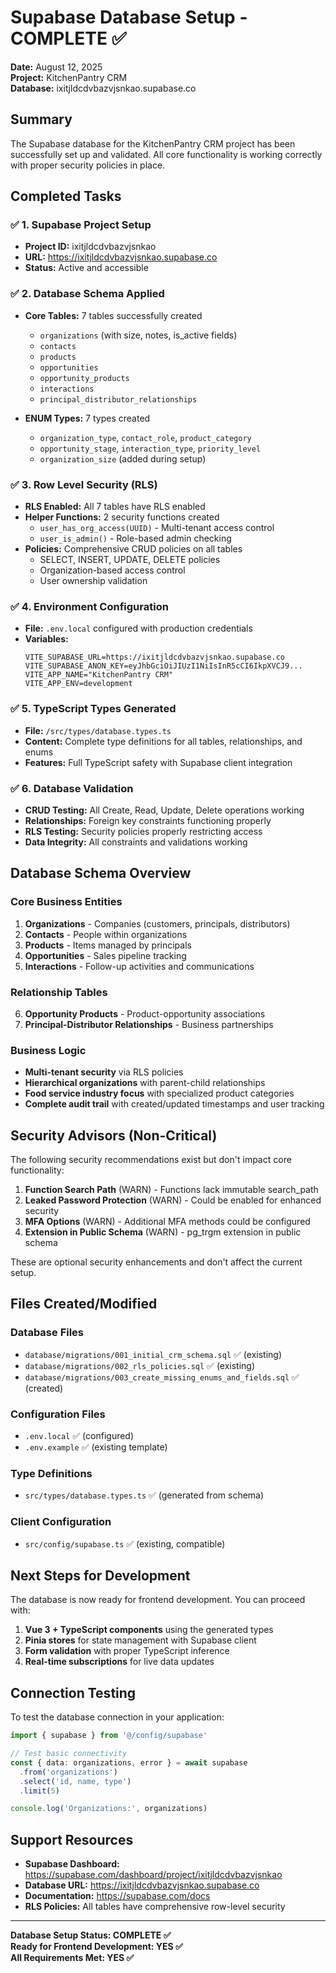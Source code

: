 # Supabase Database Setup - COMPLETE ✅

**Date:** August 12, 2025  
**Project:** KitchenPantry CRM  
**Database:** ixitjldcdvbazvjsnkao.supabase.co  

## Summary

The Supabase database for the KitchenPantry CRM project has been successfully set up and validated. All core functionality is working correctly with proper security policies in place.

## Completed Tasks

### ✅ 1. Supabase Project Setup
- **Project ID:** ixitjldcdvbazvjsnkao
- **URL:** https://ixitjldcdvbazvjsnkao.supabase.co
- **Status:** Active and accessible

### ✅ 2. Database Schema Applied
- **Core Tables:** 7 tables successfully created
  - `organizations` (with size, notes, is_active fields)
  - `contacts`
  - `products` 
  - `opportunities`
  - `opportunity_products`
  - `interactions`
  - `principal_distributor_relationships`

- **ENUM Types:** 7 types created
  - `organization_type`, `contact_role`, `product_category`
  - `opportunity_stage`, `interaction_type`, `priority_level`
  - `organization_size` (added during setup)

### ✅ 3. Row Level Security (RLS)
- **RLS Enabled:** All 7 tables have RLS enabled
- **Helper Functions:** 2 security functions created
  - `user_has_org_access(UUID)` - Multi-tenant access control
  - `user_is_admin()` - Role-based admin checking
- **Policies:** Comprehensive CRUD policies on all tables
  - SELECT, INSERT, UPDATE, DELETE policies
  - Organization-based access control
  - User ownership validation

### ✅ 4. Environment Configuration
- **File:** `.env.local` configured with production credentials
- **Variables:**
  ```env
  VITE_SUPABASE_URL=https://ixitjldcdvbazvjsnkao.supabase.co
  VITE_SUPABASE_ANON_KEY=eyJhbGciOiJIUzI1NiIsInR5cCI6IkpXVCJ9...
  VITE_APP_NAME="KitchenPantry CRM"
  VITE_APP_ENV=development
  ```

### ✅ 5. TypeScript Types Generated
- **File:** `/src/types/database.types.ts`
- **Content:** Complete type definitions for all tables, relationships, and enums
- **Features:** Full TypeScript safety with Supabase client integration

### ✅ 6. Database Validation
- **CRUD Testing:** All Create, Read, Update, Delete operations working
- **Relationships:** Foreign key constraints functioning properly
- **RLS Testing:** Security policies properly restricting access
- **Data Integrity:** All constraints and validations working

## Database Schema Overview

### Core Business Entities
1. **Organizations** - Companies (customers, principals, distributors)
2. **Contacts** - People within organizations
3. **Products** - Items managed by principals
4. **Opportunities** - Sales pipeline tracking
5. **Interactions** - Follow-up activities and communications

### Relationship Tables
6. **Opportunity Products** - Product-opportunity associations
7. **Principal-Distributor Relationships** - Business partnerships

### Business Logic
- **Multi-tenant security** via RLS policies
- **Hierarchical organizations** with parent-child relationships
- **Food service industry focus** with specialized product categories
- **Complete audit trail** with created/updated timestamps and user tracking

## Security Advisors (Non-Critical)

The following security recommendations exist but don't impact core functionality:

1. **Function Search Path** (WARN) - Functions lack immutable search_path
2. **Leaked Password Protection** (WARN) - Could be enabled for enhanced security
3. **MFA Options** (WARN) - Additional MFA methods could be configured
4. **Extension in Public Schema** (WARN) - pg_trgm extension in public schema

These are optional security enhancements and don't affect the current setup.

## Files Created/Modified

### Database Files
- `database/migrations/001_initial_crm_schema.sql` ✅ (existing)
- `database/migrations/002_rls_policies.sql` ✅ (existing)
- `database/migrations/003_create_missing_enums_and_fields.sql` ✅ (created)

### Configuration Files
- `.env.local` ✅ (configured)
- `.env.example` ✅ (existing template)

### Type Definitions
- `src/types/database.types.ts` ✅ (generated from schema)

### Client Configuration
- `src/config/supabase.ts` ✅ (existing, compatible)

## Next Steps for Development

The database is now ready for frontend development. You can proceed with:

1. **Vue 3 + TypeScript components** using the generated types
2. **Pinia stores** for state management with Supabase client
3. **Form validation** with proper TypeScript inference
4. **Real-time subscriptions** for live data updates

## Connection Testing

To test the database connection in your application:

```typescript
import { supabase } from '@/config/supabase'

// Test basic connectivity
const { data: organizations, error } = await supabase
  .from('organizations')
  .select('id, name, type')
  .limit(5)

console.log('Organizations:', organizations)
```

## Support Resources

- **Supabase Dashboard:** https://supabase.com/dashboard/project/ixitjldcdvbazvjsnkao
- **Database URL:** https://ixitjldcdvbazvjsnkao.supabase.co
- **Documentation:** https://supabase.com/docs
- **RLS Policies:** All tables have comprehensive row-level security

---

**Database Setup Status: COMPLETE ✅**  
**Ready for Frontend Development: YES ✅**  
**All Requirements Met: YES ✅**